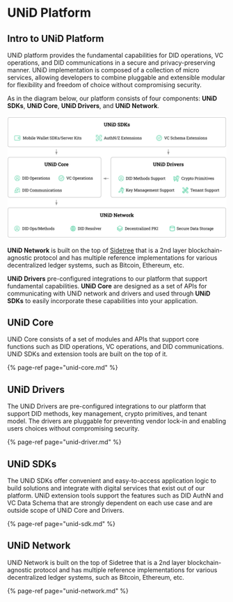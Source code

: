 # UNiD Platform

## Intro to UNiD Platform

UNiD platform provides the fundamental capabilities for DID operations, VC operations, and DID communications in a secure and privacy-preserving manner. UNiD implementation is composed of a collection of micro services, allowing developers to combine pluggable and extensible modular for flexibility and freedom of choice without compromising security.

As in the diagram below, our platform consists of four components: **UNiD SDKs**, **UNiD Core**, **UNiD Drivers**, and **UNiD Network**.

![](../.gitbook/assets/cg-company-deck-2-.svg)

**UNiD Network** is built on the top of [Sidetree](https://identity.foundation/sidetree/spec/) that is a 2nd layer blockchain-agnostic protocol and has multiple reference implementations for various decentralized ledger systems, such as Bitcoin, Ethereum, etc.

**UNiD Drivers** pre-configured integrations to our platform that support fundamental capabilities. **UNiD Core** are designed as a set of APIs for communicating with UNiD network and drivers and used through **UNiD SDKs** to easily incorporate these capabilities into your application.

## UNiD Core

UNiD Core consists of a set of modules and APIs that support core functions such as DID operations, VC operations, and DID communications. UNiD SDKs and extension tools are built on the top of it.

{% page-ref page="unid-core.md" %}

## UNiD Drivers

The UNiD Drivers are pre-configured integrations to our platform that support DID methods, key management, crypto primitives, and tenant model. The drivers are pluggable for preventing vendor lock-in and enabling users choices without compromising security.

{% page-ref page="unid-driver.md" %}

## UNiD SDKs

The UNiD SDKs offer convenient and easy-to-access application logic to build solutions and integrate with digital services that exist out of our platform. UNiD extension tools support the features such as DID AuthN and VC Data Schema that are strongly dependent on each use case and are outside scope of UNiD Core and Drivers.

{% page-ref page="unid-sdk.md" %}

## UNiD Network

UNiD Network is built on the top of Sidetree that is a 2nd layer blockchain-agnostic protocol and has multiple reference implementations for various decentralized ledger systems, such as Bitcoin, Ethereum, etc.

{% page-ref page="unid-network.md" %}

